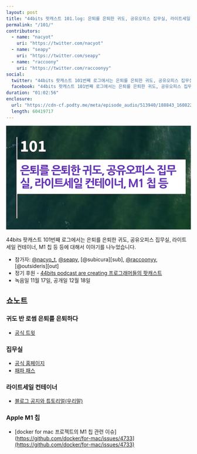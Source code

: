```yaml
---
layout: post
title: "44bits 팟캐스트 101.log: 은퇴를 은퇴한 귀도, 공유오피스 집무실, 라이트세일 컨테이너, M1 칩 등"
permalink: "/101/"
contributors: 
  - name: "nacyot"
    uri: "https://twitter.com/nacyot"
  - name: "seapy"
    uri: "https://twitter.com/seapy"
  - name: "raccoony"
    uri: "https://twitter.com/raccoonyy"
social:
  twitter: "44bits 팟캐스트 101번째 로그에서는 은퇴를 은퇴한 귀도, 공유오피스 집무실, 라이트세일 컨테이너, M1 칩 등 등에 대해서 이야기를 나누었습니다."
  facebook: "44bits 팟캐스트 101번째 로그에서는 은퇴를 은퇴한 귀도, 공유오피스 집무실, 라이트세일 컨테이너, M1 칩 등 등에 대해서 이야기를 나누었습니다."
duration: "01:02:56"
enclosure:
  url: "https://cdn-cf.podty.me/meta/episode_audio/513940/188843_1608224491352.mp3"
  length: 60419717
---
```


![](https://github.com/44bits/stdout.fm/raw/master/_posts/images/44bits-101-log.png)

44bits 팟캐스트 101번째 로그에서는 은퇴를 은퇴한 귀도, 공유오피스 집무실, 라이트세일 컨테이너, M1 칩 등 등에 대해서 이야기를 나누었습니다.

* 참가자: [@nacyo_t][nac], [@seapy][sea], [@subicura][sub], [@raccoonyy][rac], [@outsideris][out]
* 정기 후원 - [44bits podcast are creating 프로그래머들의 팟캐스트](https://www.patreon.com/44bits_podcast)
* 녹음일 11월 17일, 공개일 12월 18일

[sea]: https://twitter.com/seapy
[nac]: https://twitter.com/nacyo_t
[rac]: https://twitter.com/raccoonyy


## 쇼노트

###  귀도 반 로썸 은퇴를 은퇴하다
- [공식 트윗](https://twitter.com/gvanrossum/status/1326932991566700549)

### 집무실
- [공식 홈페이지](https://www.jibmusil.com/)
- [패파 패스](https://www.fastfive.co.kr/persona_ffpass)

    
### 라이트세일 컨테이너
- [블로그 공지와 튜토리얼(우리말)](https://aws.amazon.com/ko/blogs/korea/lightsail-containers-an-easy-way-to-run-your-containers-in-the-cloud/)

### Apple M1 칩
- [docker for mac 프로젝트의 M1 칩 관련 이슈](https://github.com/docker/for-mac/issues/4733](https://github.com/docker/for-mac/issues/4733)
